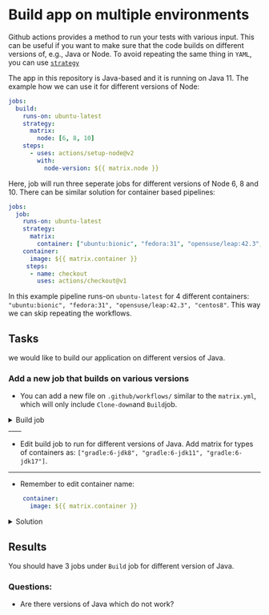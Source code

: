 # Build app on multiple environments

Github actions provides a method to run your tests with various input. This can
be useful if you want to make sure that the code builds on different versions of,
e.g., Java or Node. To avoid repeating the same thing in `YAML`, you can use
[`strategy`](https://docs.github.com/en/actions/reference/workflow-syntax-for-github-actions#jobsjob_idstrategy)

The app in this repository is Java-based and it is running on Java 11. The example how we can use it for different versions of Node:
```yaml 
jobs:
  build:
    runs-on: ubuntu-latest
    strategy:
      matrix:
        node: [6, 8, 10]
    steps:
      - uses: actions/setup-node@v2
        with:
          node-version: ${{ matrix.node }}
```
Here, job will run three seperate jobs for different versions of Node 6, 8 and 10. 
There can be similar solution for container based pipelines: 

```YAML
jobs:
  job:
    runs-on: ubuntu-latest
    strategy:
      matrix:
        container: ["ubuntu:bionic", "fedora:31", "opensuse/leap:42.3", "centos8"]
    container:
      image: ${{ matrix.container }}      
     steps:
      - name: checkout
        uses: actions/checkout@v1
```
In this example pipeline runs-on `ubuntu-latest` for 4 different containers: `"ubuntu:bionic", "fedora:31", "opensuse/leap:42.3", "centos8"`. This way we can skip repeating the workflows.


## Tasks
we would like to build our application on different versios of Java. 

### Add a new job that builds on various versions

- You can add a new file on `.github/workflows/` similar to the `matrix.yml`, which will only include `Clone-down`and `Build`job. 
<details>
<summary> Build job </summary>
```yaml
name: Java CI
on: push
jobs:
  Clone-down:
    name: Clone down repo
    runs-on: ubuntu-latest
    container: gradle:6-jdk11
    steps:
    - uses: actions/checkout@v2
    - name: Upload Repo
      uses: actions/upload-artifact@v2
      with:
        name: code
        path: .
  Build:
      runs-on: ubuntu-latest
      needs: Clone-down
      container: gradle:6-jdk11
      steps:
      - name: Download code
        uses: actions/download-artifact@v2
        with:
          name: code
          path: .
      - name: Build with Gradle
        run: chmod +x ci/build-app.sh && ci/build-app.sh
      - name: Upload Repo
        uses: actions/upload-artifact@v2
        with:
          name: code
          path: .
```
</details>
____

- Edit build job to run  for different versions of Java. Add matrix for types of containers as: `["gradle:6-jdk8", "gradle:6-jdk11", "gradle:6-jdk17"]`. 


_____
- Remember to edit container name:

```yaml
    container:
      image: ${{ matrix.container }}     
```

<details>
<summary> Solution</summary>

``` yaml  
name: Java CI
on: push
jobs:
  Clone-down:
    name: Clone down repo
    runs-on: ubuntu-latest
    container: gradle:6-jdk11
    steps:
    - uses: actions/checkout@v2
    - name: Upload Repo
      uses: actions/upload-artifact@v2
      with:
        name: code
        path: .
  Build:
    runs-on: ubuntu-latest
    needs: Clone-down
    strategy:
      matrix:
        container: ["gradle:6-jdk8", "gradle:6-jdk11", "gradle:6-jdk17"]
    container:
      image: ${{ matrix.container }}   
    steps:
    - name: Download code
      uses: actions/download-artifact@v2
      with:
        name: code
        path: .
    - name: Build with Gradle
      run: chmod +x ci/build-app.sh && ci/build-app.sh
    - name: Upload Repo
      uses: actions/upload-artifact@v2
      with:
        name: code
        path: .
 
```
</details>

## Results 
You should have 3 jobs under `Build` job for different version of Java. 

### Questions:

* Are there versions of Java which do not work?
